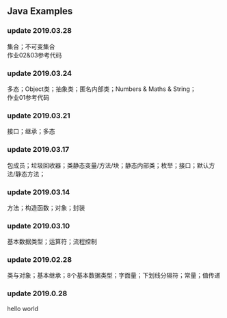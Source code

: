 Java Examples
----------------------
### update 2019.03.28       
集合；不可变集合          
作业02&03参考代码    

### update 2019.03.24       
多态；Object类；抽象类；匿名内部类；Numbers & Maths & String；       
作业01参考代码     

### update 2019.03.21     
接口；继承；多态       
   
### update 2019.03.17   
包成员；垃圾回收器；类静态变量/方法/块；静态内部类；枚举；接口；默认方法/静态方法；    
       
### update 2019.03.14          
方法；构造函数；对象；封装     
        
### update 2019.03.10     
基本数据类型；运算符；流程控制   

### update 2019.02.28   
类与对象；基本继承；8个基本数据类型；字面量；下划线分隔符；常量；值传递   
        
### update 2019.0.28      
hello world